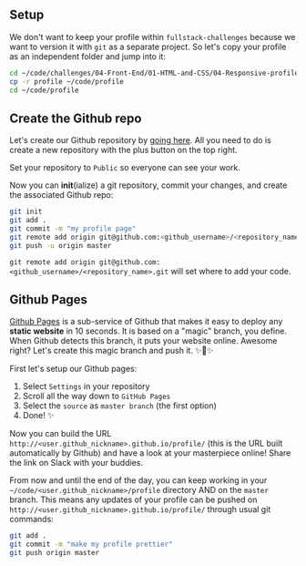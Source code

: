 ## Setup

We don't want to keep your profile within `fullstack-challenges` because we want to version it with `git` as a separate project. So let's copy your profile as an independent folder and jump into it:

```bash
cd ~/code/challenges/04-Front-End/01-HTML-and-CSS/04-Responsive-profile
cp -r profile ~/code/profile
cd ~/code/profile
```

## Create the Github repo

Let's create our Github repository by [going here](https://github.com/). All you need to do is create a new repository with the plus button on the top right.

Set your repository to `Public` so everyone can see your work.

Now you can **init**(ialize) a git repository, commit your changes, and create the associated Github repo:

```bash
git init
git add .
git commit -m "my profile page"
git remote add origin git@github.com:<github_username>/<repository_name>.git  
git push -u origin master
```

`git remote add origin git@github.com:<github_username>/<repository_name>.git` will set where to add your code.

## Github Pages

[Github Pages](https://pages.github.com/) is a sub-service of Github that makes it easy to deploy any **static website** in 10 seconds. It is based on a "magic" branch, you define. When Github detects this branch, it puts your website online. Awesome right? Let's create this magic branch and push it. ✨🌿✨

First let's setup our Github pages:

1) Select `Settings` in your repository
2) Scroll all the way down to `GitHub Pages`
3) Select the `source` as `master branch` (the first option)
4) Done! ✨

Now you can build the URL `http://<user.github_nickname>.github.io/profile/` (this is the URL built automatically by Github) and have a look at your masterpiece online! Share the link on Slack with your buddies.

From now and until the end of the day, you can keep working in your `~/code/<user.github_nickname>/profile` directory AND on the `master` branch. This means any updates of your profile can be pushed on `http://<user.github_nickname>.github.io/profile/` through usual git commands:

```bash
git add .
git commit -m "make my profile prettier"
git push origin master
```
